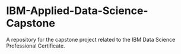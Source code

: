 # IBM-Applied-Data-Science-Capstone
A repository for the capstone project related to the IBM Data Science Professional Certificate. 
